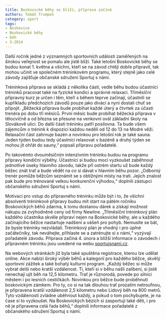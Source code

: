 ```yaml
---
title: Boskovické běhy se blíží, příprava začíná
authors: Tomáš Trumpeš
category: sport
tags:
- Boskovice
- Boskovické běhy
- běh
- 3-2014
---
```


Další ročník jedné z významných sportovních událostí zaměřených na širokou veřejnost se pomalu ale jistě blíží. Také letošní Boskovické běhy se budou konat 1. května a všichni, kteří se na závod chtějí dobře připravit, tak mohou učinit ve společném tréninkovém programu, který stejně jako celé závody zajišťuje občanské sdružení Sportuj s námi.

Tréninková příprava se skládá z několika částí, vedle běhu budou účastníci tréninků pracovat také na fyzické kondici a správné relaxaci. Tříměsíční přípravný kurz je určen i těm, kteří s během teprve začínají, účastnili se kupříkladu předchozích závodů pouze jako diváci a nyní dostali chuť se připojit. „Běžecká příprava bude probíhat každé úterý a čtvrtek za účasti trenéra po dobu tří měsíců. První měsíc bude probíhat běžecká příprava v tělocvičně a od března se přesune na venkovní ovál základní školy na Slovákově ulici. Do další části tréninku patří posilovna. Ta bude všem zájemcům o trénink k dispozici každou neděli od 12 do 13 na Modré věži. Relaxační část zahrnuje bazén a novinkou pro letošní rok je také sauna. Jeden týden budou tedy účastníci relaxovat v bazéně a druhý týden se mohou jít ohřát do sauny,“ popsali přípravu pořadatelé.

Po takovémto dvouměsíčním intenzivním tréninku budou na programu přípravy kondiční výběhy. Účastníci si budou moci vyzkoušet zaběhnout jednotlivé úseky hlavního závodu, takže při ostrém startu už bude každý běžec znát trať a bude vědět na co si dávat v hlavním běhu pozor. „Odborný trenér pomůže běžcům seznámit se s obtížnými místy na trati. Jejich znalost pak bude pro trénované velkou konkurenční výhodou,“ doplnili zástupci občanského sdružení Sportuj s námi.

Motivací pro vstup do přípravného tréninku může být i to, že všichni absolventi tréninkové přípravy budou mít start na pátém ročníku Boskovických běhů zdarma, k tomu dostanou dárek a získají možnost nákupu za zvýhodněné ceny od firmy Newline. „Tříměsíční tréninkový plán každého účastníka skvěle připraví nejen na Boskovické běhy, ale u každého začínajícího běžce nastartuje nadšení a vášeň pro pohyb. Nemusíte se bát, že byste tréninky nezvládali. Tréninkový plán je vhodný i pro úplné začátečníky, tak neváhejte, přihlaste se a zatrénujte si s námi,“ vyzývají pořadatelé závodu. Příprava začíná 4. února a bližší informace o závodech i přípravném tréninku jsou uvedené na webu [sportujsnami.cz](http://www.sportujsnami.cz).

Na webových stránkách již byla také spuštěna registrace, kterou lze udělat online. Akce nabízí široký výběr běhů a kategorií pro každého běžce, skvělý sportovní zážitek a také bohatý kulturní program. „Každý běžec si může vybrat delší nebo kratší vzdálenost. Ti, kteří si v běhu našli zalíbení, si jistě nenechají ujít běh na 12,5 kilometru. Trať je různorodá, povede po silnici městem i po lesních cestičkách. Novinkou pro běžce bude proběhnutí boskovickým zámkem. Pro ty, co si na tak dlouhou trať prozatím netroufnou, je připravena kratší vzdálenost 2,5 kilometru nebo Lidový běh na 800 metrů. Tyto vzdálenosti zvládne uběhnout každý, a pokud o tom pochybujete, je na čase si to vyzkoušet. Na Boskovických bězích si zasportují také děti, i pro ně je připravena celá řada běhů,“ doplnili informace pořadatelé z občanského sdružení Sportuj s námi.
